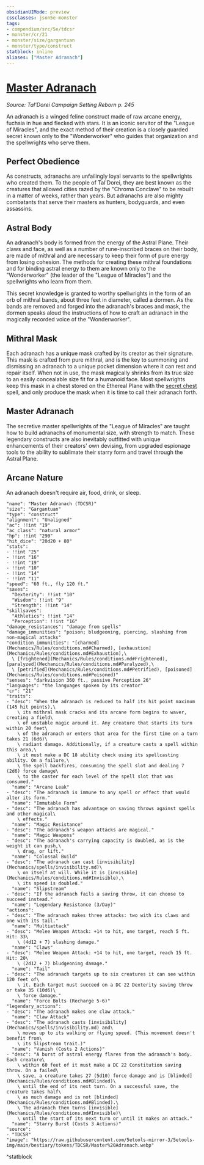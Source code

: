 ```yaml
---
obsidianUIMode: preview
cssclasses: json5e-monster
tags:
- compendium/src/5e/tdcsr
- monster/cr/21
- monster/size/gargantuan
- monster/type/construct
statblock: inline
aliases: ["Master Adranach"]
---
```

# [Master Adranach](Mechanics\bestiary\construct/master-adranach-tdcsr.md)
*Source: Tal'Dorei Campaign Setting Reborn p. 245*  

An adranach is a winged feline construct made of raw arcane energy, fuchsia in hue and flecked with stars. It is an iconic servitor of the "League of Miracles", and the exact method of their creation is a closely guarded secret known only to the "Wonderworker" who guides that organization and the spellwrights who serve them.

## Perfect Obedience

As constructs, adranachs are unfailingly loyal servants to the spellwrights who created them. To the people of Tal'Dorei, they are best known as the creatures that allowed cities razed by the "Chroma Conclave" to be rebuilt in a matter of weeks, rather than years. But adranachs are also mighty combatants that serve their masters as hunters, bodyguards, and even assassins.

## Astral Body

An adranach's body is formed from the energy of the Astral Plane. Their claws and face, as well as a number of rune-inscribed braces on their body, are made of mithral and are necessary to keep their form of pure energy from losing cohesion. The methods for creating these mithral foundations and for binding astral energy to them are known only to the "Wonderworker" (the leader of the "League of Miracles") and the spellwrights who learn from them.

This secret knowledge is granted to worthy spellwrights in the form of an orb of mithral bands, about three feet in diameter, called a dormen. As the bands are removed and forged into the adranach's braces and mask, the dormen speaks aloud the instructions of how to craft an adranach in the magically recorded voice of the "Wonderworker".

## Mithral Mask

Each adranach has a unique mask crafted by its creator as their signature. This mask is crafted from pure mithral, and is the key to summoning and dismissing an adranach to a unique pocket dimension where it can rest and repair itself. When not in use, the mask magically shrinks from its true size to an easily concealable size fit for a humanoid face. Most spellwrights keep this mask in a chest stored on the Ethereal Plane with the [secret chest](Mechanics/spells/leomunds-secret-chest.md) spell, and only produce the mask when it is time to call their adranach forth.

## Master Adranach

The secretive master spellwrights of the "League of Miracles" are taught how to build adranachs of monumental size, with strength to match. These legendary constructs are also inevitably outfitted with unique enhancements of their creators' own devising, from upgraded espionage tools to the ability to sublimate their starry form and travel through the Astral Plane.

## Arcane Nature

An adranach doesn't require air, food, drink, or sleep.

```statblock
"name": "Master Adranach (TDCSR)"
"size": "Gargantuan"
"type": "construct"
"alignment": "Unaligned"
"ac": !!int "19"
"ac_class": "natural armor"
"hp": !!int "290"
"hit_dice": "20d20 + 80"
"stats":
- !!int "25"
- !!int "16"
- !!int "19"
- !!int "10"
- !!int "14"
- !!int "11"
"speed": "60 ft., fly 120 ft."
"saves":
  "Dexterity": !!int "10"
  "Wisdom": !!int "9"
  "Strength": !!int "14"
"skillsaves":
  "Athletics": !!int "14"
  "Perception": !!int "16"
"damage_resistances": "damage from spells"
"damage_immunities": "poison; bludgeoning, piercing, slashing from non-magical attacks"
"condition_immunities": "[charmed](Mechanics/Rules/conditions.md#Charmed), [exhaustion](Mechanics/Rules/conditions.md#Exhaustion),\
  \ [frightened](Mechanics/Rules/conditions.md#Frightened), [paralyzed](Mechanics/Rules/conditions.md#Paralyzed),\
  \ [petrified](Mechanics/Rules/conditions.md#Petrified), [poisoned](Mechanics/Rules/conditions.md#Poisoned)"
"senses": "darkvision 360 ft., passive Perception 26"
"languages": "the languages spoken by its creator"
"cr": "21"
"traits":
- "desc": "When the adranach is reduced to half its hit point maximum (145 hit points),\
    \ its mithral mask cracks and its arcane form begins to waver, creating a field\
    \ of unstable magic around it. Any creature that starts its turn within 20 feet\
    \ of the adranach or enters that area for the first time on a turn takes 21 (6d6)\
    \ radiant damage. Additionally, if a creature casts a spell within this area,\
    \ it must make a DC 18 ability check using its spellcasting ability. On a failure,\
    \ the spell backfires, consuming the spell slot and dealing 7 (2d6) force damage\
    \ to the caster for each level of the spell slot that was consumed."
  "name": "Arcane Leak"
- "desc": "The adranach is immune to any spell or effect that would alter its form."
  "name": "Immutable Form"
- "desc": "The adranach has advantage on saving throws against spells and other magical\
    \ effects."
  "name": "Magic Resistance"
- "desc": "The adranach's weapon attacks are magical."
  "name": "Magic Weapons"
- "desc": "The adranach's carrying capacity is doubled, as is the weight it can push,\
    \ drag, or lift."
  "name": "Colossal Build"
- "desc": "The adranach can cast [invisibility](Mechanics/spells/invisibility.md)\
    \ on itself at will. While it is [invisible](Mechanics/Rules/conditions.md#Invisible),\
    \ its speed is doubled."
  "name": "Slipstream"
- "desc": "If the adranach fails a saving throw, it can choose to succeed instead."
  "name": "Legendary Resistance (3/Day)"
"actions":
- "desc": "The adranach makes three attacks: two with its claws and one with its tail."
  "name": "Multiattack"
- "desc": "Melee Weapon Attack: +14 to hit, one target, reach 5 ft. Hit: 33\
    \ (4d12 + 7) slashing damage."
  "name": "Claws"
- "desc": "Melee Weapon Attack: +14 to hit, one target, reach 15 ft. Hit: 20\
    \ (2d12 + 7) bludgeoning damage."
  "name": "Tail"
- "desc": "The adranach targets up to six creatures it can see within 120 feet of\
    \ it. Each target must succeed on a DC 22 Dexterity saving throw or take 35 (10d6)\
    \ force damage."
  "name": "Force Bolts (Recharge 5-6)"
"legendary_actions":
- "desc": "The adranach makes one claw attack."
  "name": "Claw Attack"
- "desc": "The adranach casts [invisibility](Mechanics/spells/invisibility.md) and\
    \ moves up to its walking or flying speed. (This movement doesn't benefit from\
    \ its Slipstream trait.)"
  "name": "Vanish (Costs 2 Actions)"
- "desc": "A burst of astral energy flares from the adranach's body. Each creature\
    \ within 60 feet of it must make a DC 22 Constitution saving throw. On a failed\
    \ save, a creature takes 27 (5d10) force damage and is [blinded](Mechanics/Rules/conditions.md#Blinded)\
    \ until the end of its next turn. On a successful save, the creature takes half\
    \ as much damage and is not [blinded](Mechanics/Rules/conditions.md#Blinded).\
    \ The adranach then turns [invisible](Mechanics/Rules/conditions.md#Invisible)\
    \ until the start of its next turn or until it makes an attack."
  "name": "Starry Burst (Costs 3 Actions)"
"source":
- "TDCSR"
"image": "https://raw.githubusercontent.com/5etools-mirror-3/5etools-img/main/bestiary/tokens/TDCSR/Master%20Adranach.webp"
```
^statblock